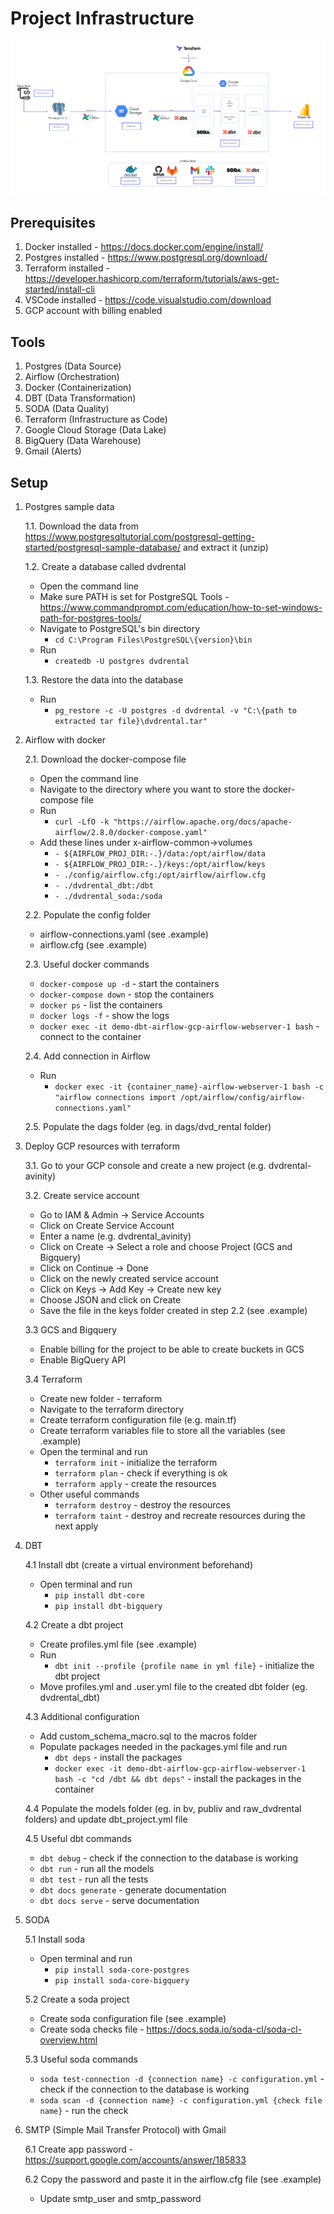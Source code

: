 # Project Infrastructure

![Alt text](image.png)


## Prerequisites
1. Docker installed - https://docs.docker.com/engine/install/
2. Postgres installed - https://www.postgresql.org/download/
3. Terraform installed - https://developer.hashicorp.com/terraform/tutorials/aws-get-started/install-cli
4. VSCode installed - https://code.visualstudio.com/download
5. GCP account with billing enabled


## Tools

1. Postgres (Data Source)
2. Airflow (Orchestration)
3. Docker (Containerization)
4. DBT (Data Transformation)
5. SODA (Data Quality)
6. Terraform (Infrastructure as Code)
7. Google Cloud Storage (Data Lake)
8. BigQuery (Data Warehouse)
9. Gmail (Alerts)

## Setup

1. Postgres sample data

    1.1. Download the data from https://www.postgresqltutorial.com/postgresql-getting-started/postgresql-sample-database/ and extract it (unzip)

    1.2. Create a database called dvdrental
    - Open the command line
    - Make sure PATH is set for PostgreSQL Tools - https://www.commandprompt.com/education/how-to-set-windows-path-for-postgres-tools/
    - Navigate to PostgreSQL's bin directory
        - `cd C:\Program Files\PostgreSQL\{version}\bin`
    - Run 
        - `createdb -U postgres dvdrental`

    1.3. Restore the data into the database
    - Run
        - `pg_restore -c -U postgres -d dvdrental -v "C:\{path to extracted tar file}\dvdrental.tar"`


2. Airflow with docker

    2.1. Download the docker-compose file
    - Open the command line
    - Navigate to the directory where you want to store the docker-compose file
    - Run
        - `curl -LfO -k "https://airflow.apache.org/docs/apache-airflow/2.8.0/docker-compose.yaml"`
    - Add these lines under x-airflow-common->volumes
        - `- ${AIRFLOW_PROJ_DIR:-.}/data:/opt/airflow/data`
        - `- ${AIRFLOW_PROJ_DIR:-.}/keys:/opt/airflow/keys`
        - `- ./config/airflow.cfg:/opt/airflow/airflow.cfg`
        - `- ./dvdrental_dbt:/dbt`
        - `- ./dvdrental_soda:/soda`

    2.2. Populate the config folder
    - airflow-connections.yaml (see .example)
    - airflow.cfg (see .example)

    2.3. Useful docker commands
    - `docker-compose up -d` - start the containers
    - `docker-compose down` - stop the containers
    - `docker ps` - list the containers
    - `docker logs -f` - show the logs
    - `docker exec -it demo-dbt-airflow-gcp-airflow-webserver-1 bash` - connect to the container

    2.4. Add connection in Airflow
    - Run
        - `docker exec -it {container_name}-airflow-webserver-1 bash -c "airflow connections import /opt/airflow/config/airflow-connections.yaml"`

    2.5. Populate the dags folder (eg. in dags/dvd_rental folder)


3. Deploy GCP resources with terraform

    3.1. Go to your GCP console and create a new project (e.g. dvdrental-avinity)

    3.2. Create service account
    - Go to IAM & Admin -> Service Accounts
    - Click on Create Service Account
    - Enter a name (e.g. dvdrental_avinity)
    - Click on Create -> Select a role and choose Project (GCS and Bigquery)
    - Click on Continue -> Done
    - Click on the newly created service account
    - Click on Keys -> Add Key -> Create new key
    - Choose JSON and click on Create
    - Save the file in the keys folder created in step 2.2 (see .example)

    3.3 GCS and Bigquery
    - Enable billing for the project to be able to create buckets in GCS
    - Enable BigQuery API

    3.4 Terraform
    - Create new folder - terraform
    - Navigate to the terraform directory
    - Create terraform configuration file (e.g. main.tf)
    - Create terraform variables file to store all the variables (see .example)
    - Open the terminal and run
        - `terraform init` - initialize the terraform
        - `terraform plan` - check if everything is ok
        - `terraform apply` - create the resources
    - Other useful commands
        - `terraform destroy` - destroy the resources
        - `terraform taint` - destroy and recreate resources during the next apply


4. DBT

    4.1 Install dbt (create a virtual environment beforehand)
    - Open terminal and run
        - `pip install dbt-core`
        - `pip install dbt-bigquery`

    4.2 Create a dbt project
    - Create profiles.yml file (see .example)
    - Run
        - `dbt init --profile {profile name in yml file}` - initialize the dbt project
    - Move profiles.yml and .user.yml file to the created dbt folder (eg. dvdrental_dbt)

    4.3 Additional configuration
    - Add custom_schema_macro.sql to the macros folder
    - Populate packages needed in the packages.yml file and run
        - `dbt deps` - install the packages
        - `docker exec -it demo-dbt-airflow-gcp-airflow-webserver-1 bash -c "cd /dbt && dbt deps"` - install the packages in the container

    4.4 Populate the models folder (eg. in bv, publiv and raw_dvdrental folders) and update dbt_project.yml file
    
    4.5 Useful dbt commands
    - `dbt debug` - check if the connection to the database is working
    - `dbt run` - run all the models
    - `dbt test` - run all the tests
    - `dbt docs generate` - generate documentation
    - `dbt docs serve` - serve documentation


5. SODA

    5.1 Install soda
    - Open terminal and run
        - `pip install soda-core-postgres`
        - `pip install soda-core-bigquery`

    5.2 Create a soda project
    - Create soda configuration file (see .example)
    - Create soda checks file - https://docs.soda.io/soda-cl/soda-cl-overview.html

    5.3 Useful soda commands
    - `soda test-connection -d {connection name} -c configuration.yml` - check if the connection to the database is working
    - `soda scan -d {connection name} -c configuration.yml {check file name}` - run the check

    
6. SMTP (Simple Mail Transfer Protocol) with Gmail

    6.1 Create app password - https://support.google.com/accounts/answer/185833

    6.2 Copy the password and paste it in the airflow.cfg file (see .example)
    - Update smtp_user and smtp_password
    

        



















